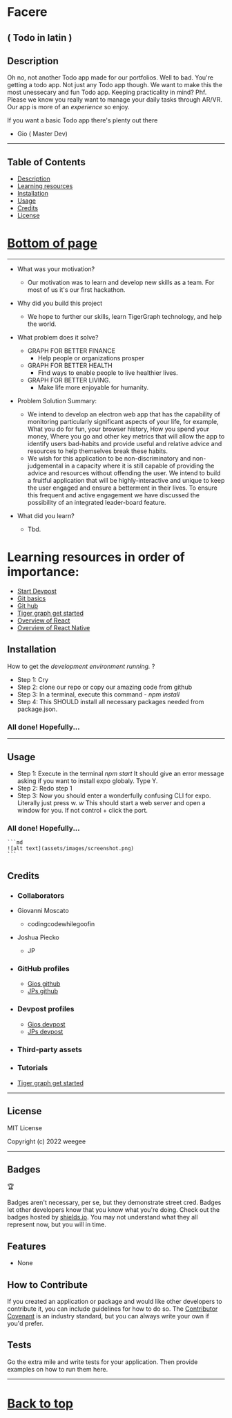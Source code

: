# Facere
## ( Todo in latin )

## Description
Oh no, not another Todo app made for our portfolios. Well to bad. You're getting a todo app.
Not just any Todo app though. We want to make this the most unessecary and fun Todo app.
Keeping practicality in mind? Phf. Please we know you really want to manage your daily tasks through AR/VR. Our app is more of an *experience* so enjoy. 

If you want a basic Todo app there's plenty out there
- Gio ( Master Dev)

---

## Table of Contents 

- [Description](#description)
- [Learning resources](#learning-resources-in-order-of-importance)
- [Installation](#installation)
- [Usage](#usage)
- [Credits](#credits)
- [License](#license)
# [Bottom of page](#tests)
---


- What was your motivation?
    - Our motivation was to learn and develop new skills as a team. For most of us it's our first hackathon.
- Why did you build this project
    - We hope to further our skills, learn TigerGraph technology, and help the world. 
- What problem does it solve?
    - GRAPH FOR BETTER FINANCE
        - Help people or organizations prosper
    - GRAPH FOR BETTER HEALTH
        - Find ways to enable people to live healthier lives.
    - GRAPH FOR BETTER LIVING.
        - Make life more enjoyable for humanity. 




- Problem Solution Summary: 
    - We intend to develop an electron web app that has the capability of monitoring particularly significant aspects of your life, for example, What you do for fun, your browser history, How you spend your money, Where you go and other key metrics that will allow the app to identify users bad-habits and provide useful and relative advice and resources to help themselves break these habits.
    - We wish for this application to be non-discriminatory and non-judgemental in a capacity where it is still capable of providing the advice and resources without offending the user. We intend to build a fruitful application that will be highly-interactive and unique to keep the user engaged and ensure a betterment in their lives. To ensure this frequent and active engagement we have discussed the possibility of an integrated leader-board feature.


- What did you learn?
    - Tbd.

# Learning resources in order of importance: 
- [Start Devpost](https://www.youtube.com/watch?v=vCa7QFFthfU)
- [Git basics](https://www.youtube.com/watch?v=USjZcfj8yxE)
- [Git hub](https://www.youtube.com/watch?v=nhNq2kIvi9s)
- [Tiger graph get started](https://www.youtube.com/playlist?list=PLq4l3NnrSRp6VqoDA5BV95XVEHp30Eexx)
- [Overview of React](https://www.youtube.com/watch?v=Tn6-PIqc4UM)
- [Overview of React Native](https://www.youtube.com/watch?v=X8ipUgXH6jw)

## Installation

How to get the  *development environment running.* ?

- Step 1: Cry 
- Step 2: clone our repo or copy our amazing code from github
- Step 3: In a terminal, execute this command
            - *npm install* 
- Step 4: This SHOULD install all necessary packages needed from package.json.

### All done! Hopefully... 
---
## Usage

- Step 1: Execute in the terminal 
                *npm start*
It should give an error message asking if you want to install expo globaly. Type Y. 
- Step 2: Redo step 1
- Step 3: Now you should enter a wonderfully confusing CLI for expo. Literally just press w.
            *w*
This should start a web server and open a window for you. If not control + click the port. 

### All done! Hopefully...

    ```md
    ![alt text](assets/images/screenshot.png)
    ```

## Credits

- ### Collaborators
- Giovanni Moscato
    - codingcodewhilegoofin
- Joshua Piecko
    - JP
- ### GitHub profiles
    - [Gios github](https://github.com/codingcodewhilegoofin)
    - [JPs github](https://github.com/Josh-Piecko)
- ### Devpost profiles
    - [Gios devpost](https://devpost.com/codingcodewhilegoofin?ref_content=user-portfolio&ref_feature=portfolio&ref_medium=global-nav)
    - [JPs devpost](https://devpost.com/Josh-Piecko?ref_content=user-portfolio&ref_feature=portfolio&ref_medium=global-nav)
- ### Third-party assets 

- ### Tutorials
- [Tiger graph get started](https://www.youtube.com/playlist?list=PLq4l3NnrSRp6VqoDA5BV95XVEHp30Eexx)
---
## License

MIT License

Copyright (c) 2022 weegee

---


## Badges
🏆


Badges aren't necessary, per se, but they demonstrate street cred. Badges let other developers know that you know what you're doing. Check out the badges hosted by [shields.io](https://shields.io/). You may not understand what they all represent now, but you will in time.

## Features

- None

## How to Contribute

If you created an application or package and would like other developers to contribute it, you can include guidelines for how to do so. The [Contributor Covenant](https://www.contributor-covenant.org/) is an industry standard, but you can always write your own if you'd prefer.

## Tests

Go the extra mile and write tests for your application. Then provide examples on how to run them here.

---
# [Back to top](#Facere)
